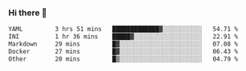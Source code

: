 ### Hi there 👋

<!--
**urzz/urzz** is a ✨ _special_ ✨ repository because its `README.md` (this file) appears on your GitHub profile.

Here are some ideas to get you started:

- 🔭 I’m currently working on ...
- 🌱 I’m currently learning ...
- 👯 I’m looking to collaborate on ...
- 🤔 I’m looking for help with ...
- 💬 Ask me about ...
- 📫 How to reach me: ...
- 😄 Pronouns: ...
- ⚡ Fun fact: ...
-->

<!--START_SECTION:waka-->

```txt
YAML         3 hrs 51 mins   █████████████▓░░░░░░░░░░░   54.71 %
INI          1 hr 36 mins    █████▓░░░░░░░░░░░░░░░░░░░   22.91 %
Markdown     29 mins         █▓░░░░░░░░░░░░░░░░░░░░░░░   07.08 %
Docker       27 mins         █▓░░░░░░░░░░░░░░░░░░░░░░░   06.43 %
Other        20 mins         █▒░░░░░░░░░░░░░░░░░░░░░░░   04.79 %
```

<!--END_SECTION:waka-->
